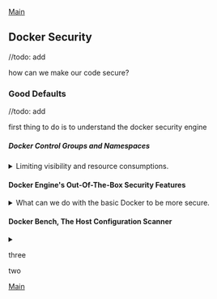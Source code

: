<!--
ignore these words in spell check for this file
// cSpell:ignore Kubernetes kube kubelet kubectl Cloudfoundry Mazos bretfister httpenv katakoda Minikube kubeadm
-->

[Main](README.md)

## Docker Security

<!-- <details> -->
<summary>
//todo: add
</summary>

how can we make our code secure?

### Good Defaults

<!-- <details> -->
<summary>
//todo: add
</summary>

first thing to do is to understand the docker security engine

##### Docker Control Groups and Namespaces

<details>
<summary>
Limiting visibility and resource consumptions.
</summary>

Docker is possible because of linux kernel namespaces, limiting the scope of the program of what it can do and what it can access. it provides isolation to the containers, the file space.

Control groups (CGroups) limit containers in terms of resources, so we can decide how much memory and cpu any container can receive. 


</details>

#### Docker Engine's Out-Of-The-Box Security Features

<details>
<summary>
What can we do with the basic Docker to be more secure.
</summary>

Only use images you trust.
Docker uses some security features by default, which makes docker a bit more secure than directly running software.

</details>

#### Docker Bench, The Host Configuration Scanner

<details>
<summary>

</summary>
</details>

three
</details>

two
</details>

[Main](README.md)